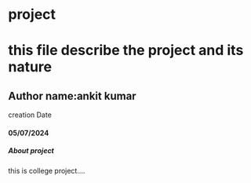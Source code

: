 # project
<h1>this file describe the project and its nature</h1>
<h2>Author name:ankit kumar</h2>
creation Date<h4>05/07/2024</h4>
<h5>About project</h5>
<p> this is college project....</p>